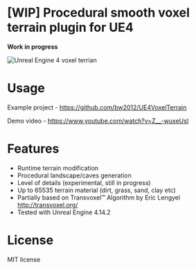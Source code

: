 # [WIP] Procedural smooth voxel terrain plugin for UE4 

**Work in progress**

![Unreal Engine 4 voxel terrian](http://media.indiedb.com/images/games/1/51/50197/ezgif.com-video-to-gif_2.gif)

# Usage
Example project - https://github.com/bw2012/UE4VoxelTerrain

Demo video - https://www.youtube.com/watch?v=Z__-wuxeUsI 

# Features
* Runtime terrain modification
* Procedural landscape/caves generation
* Level of details (experimental, still in progress)
* Up to 65535 terrain material (dirt, grass, sand, clay etc)
* Partially based on Transvoxel™ Algorithm by Eric Lengyel http://transvoxel.org/ 
* Tested with Unreal Engine 4.14.2

# License
MIT license

